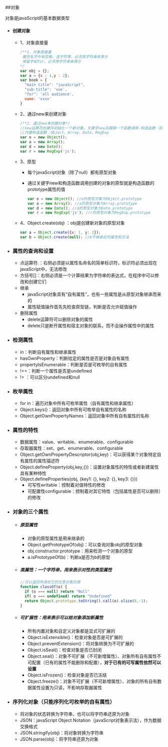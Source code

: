 ##对象

对象是javaScript的基本数据类型

- #### 创建对象

  - 1、对象直接量

    ```js
    /**1、对象直接量
     属性名字中有空格，连字符等，必须用字符串来表示
     保留字如for，必须用字符串来表示
    */
    var obj = {};
    var a = {x : 1,y : 2};
    var book = {
      "main title": "javaScript",
      "sub-title": 'vue',
      "for": 'all audience',
      name: 'xxxx'
    }
    ```

    

  - 2、通过new来创建对象

    ```js
    /**2、通过new来创建对象*/
    //new运算符创建并初始化一个新对象。关键字new后跟随一个函数调用-构造函数（初始化一个新创建的对象）
    //内置构造函数：Object、Array、Date、RegExp
    var o = new Object();
    var a = new Array();
    var d = new Date();
    var r = new RegExp('js');
    ```

  - 3、原型

    - 每个javaScript对象（除了null）都有原型对象

    - 通过关键字new和构造函数调用创建的对象的原型就是构造函数的prototype属性的值

      ```js
      var o = new Object(); //o的原型对象为Object.prototype
      var a = new Array(); //a的原型对象为Array.prototype
      var d = new Date(); //d的原型对象为Date.prototype
      var r = new RegExp('js'); //r的原型对象为RegExp.prototype
      ```

  - 4、Object.create(obj) ：obj是创建新对象的原型对象

    ```js
    var a = Object.create({x: 1, y: 2});
    var b = Object.create(null); //b不继承任何属性和方法
    ```

- ### 属性的查询和设置

  - 点运算符.：右侧必须是以属性名命名的简单标识符，标识符必须出现在javaScript中，无法修改
  - 方括号[]：右侧必须是一个计算结果为字符串的表达式，在程序中可以修改和创建它们
  - 继承
    - javaScript对象具有“自有属性”，也有一些属性是从原型对象继承而来的
    - 属性赋值操作首先先检查原型链，判断是否允许赋值操作
  - 删除属性
    - delete运算符可以删除对象的属性
    - delete只是断开属性和宿主对象的联系，而不会操作属性中的属性

- ### 检测属性

  - in：判断自有属性和继承属性
  - hasOwnProperty：判断给定的属性是否是对象自有属性
  - propertyIsEnumerable：判断是否是可枚举的自有属性
  - !==：判断一个属性是否是undefined
  - != ：可以区分undefined和null

- ### 枚举属性

  - for in：遍历对象中所有可枚举属性（自有属性和继承属性）
  - Object.keys()：返回对象中所有可枚举自有属性的名称
  - Object.getOwnPropertyNames：返回对象中所有自有属性的名称

- ### 属性的特性

  - 数据属性：value、writable、enumerable、configurable
  - 存取器属性：set、get、enumerable、configurable
  - Object.getOwnPropertyDescriptor(obj,key)：可以获得某个对象特定自有属性的属性描述符
  - Object.defineProperty(obj,key,{})：设置对象属性的特性或者新建属性具有某种特性
  - Object.defineProperties(obj, {key1: {}, key2: {}, key3: {}})
    - 可写性writable：控制着对值特性的修改
    - 可配置性configurable：控制着对其它特性（包括属性是否可以删除）的修改

- ### 对象的三个属性

  - ##### 原型属性

    - 对象的原型属性是用来继承的
    - Object.getPrototypeOf(obj)：可以查询对象obj的原型对象
    - obj.constructor.prototype：用来检测一个对象的原型
    - a.isPrototypeOf(b)：判断a是否为b的原型

  - ##### 类属性：一个字符串，用来表示对性的类型属性

    ```js
    //可以返回传递给它的任意对象的类
    function classOf(o) {
      if (o === null) return "Null"
      if( o === undefined) return "Undefined"
      return Object.prototype.toString().call(o).slice(8,-1);
    }
    ```

    

  - ##### 可扩展性：用来表示可以给对象添加新属性

    - 所有内置对象和自定义对象都是显式可扩展的
    - Object.isExtensible()：检查对象是否是可扩展的
    - Object.preventExtension()：将对象转换为不可扩展的
    - Object.isSeal()：检查对象是否已封闭
    - Object.seal()：对象不可扩展（不可新增属性）、对象所有自有属性不可配置（已有的属性不能删除和配置），**对于已有的可写属性依然可以设置**
    - Object.isFrozen()：检查对象是否已冻结
    - Object.freeze()：对象不可扩展（不可新增属性）、对象的所有自有数据属性设置为只读，不影响存取器属性

- ### 序列化对象（只能序列化可枚举的自有属性）

  - 将对象的状态转换为字符串，也可以将字符串还原为对象
  - JSON：javaScript Object Notation（javaScript对象表示法），作为数据交换格式
  - JSON.stringify(obj)：将对象转换为字符串
  - JSON.parse(obj)：将字符串还原为对象